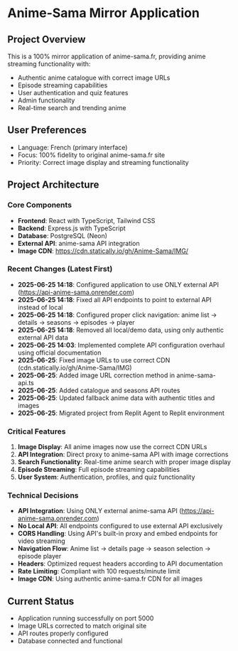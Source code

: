 # Anime-Sama Mirror Application

## Project Overview
This is a 100% mirror application of anime-sama.fr, providing anime streaming functionality with:
- Authentic anime catalogue with correct image URLs
- Episode streaming capabilities
- User authentication and quiz features
- Admin functionality
- Real-time search and trending anime

## User Preferences
- Language: French (primary interface)
- Focus: 100% fidelity to original anime-sama.fr site
- Priority: Correct image display and streaming functionality

## Project Architecture

### Core Components
- **Frontend**: React with TypeScript, Tailwind CSS
- **Backend**: Express.js with TypeScript
- **Database**: PostgreSQL (Neon)
- **External API**: anime-sama API integration
- **Image CDN**: https://cdn.statically.io/gh/Anime-Sama/IMG/

### Recent Changes (Latest First)
- **2025-06-25 14:18**: Configured application to use ONLY external API (https://api-anime-sama.onrender.com)
- **2025-06-25 14:18**: Fixed all API endpoints to point to external API instead of local
- **2025-06-25 14:18**: Configured proper click navigation: anime list → details → seasons → episodes → player
- **2025-06-25 14:18**: Removed all local/demo data, using only authentic external API data
- **2025-06-25 14:03**: Implemented complete API configuration overhaul using official documentation
- **2025-06-25**: Fixed image URLs to use correct CDN (cdn.statically.io/gh/Anime-Sama/IMG)
- **2025-06-25**: Added image URL correction method in anime-sama-api.ts
- **2025-06-25**: Added catalogue and seasons API routes
- **2025-06-25**: Updated fallback anime data with authentic titles and images
- **2025-06-25**: Migrated project from Replit Agent to Replit environment

### Critical Features
1. **Image Display**: All anime images now use the correct CDN URLs
2. **API Integration**: Direct proxy to anime-sama API with image corrections
3. **Search Functionality**: Real-time anime search with proper image display
4. **Episode Streaming**: Full episode streaming capabilities
5. **User System**: Authentication, profiles, and quiz functionality

### Technical Decisions
- **API Integration**: Using ONLY external anime-sama API (https://api-anime-sama.onrender.com)
- **No Local API**: All endpoints configured to use external API exclusively 
- **CORS Handling**: Using API's built-in proxy and embed endpoints for video streaming
- **Navigation Flow**: Anime list → details page → season selection → episode player
- **Headers**: Optimized request headers according to API documentation
- **Rate Limiting**: Compliant with 100 requests/minute limit
- **Image CDN**: Using authentic anime-sama.fr CDN for all images

## Current Status
- Application running successfully on port 5000
- Image URLs corrected to match original site
- API routes properly configured
- Database connected and functional